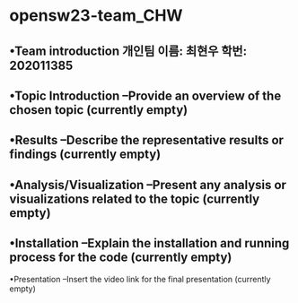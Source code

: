 # opensw23-team_CHW

•Team introduction
개인팀
이름: 최현우
학번: 202011385
---

•Topic Introduction
  –Provide an overview of the chosen topic (currently empty)
---
 
•Results
  –Describe the representative results or findings (currently empty)
---

•Analysis/Visualization
  –Present any analysis or visualizations related to the topic (currently empty)
---

•Installation
  –Explain the installation and running process for the code (currently empty)
---  
  
•Presentation
  –Insert the video link for the final presentation (currently empty)




